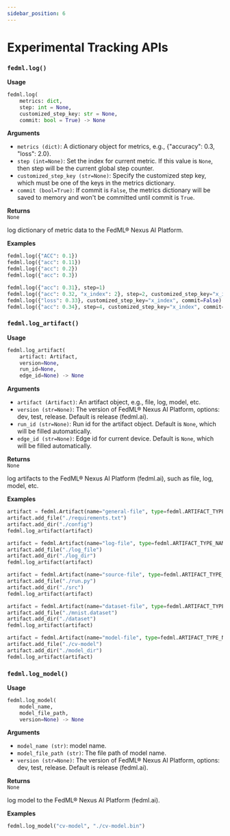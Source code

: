 ```yaml
---
sidebar_position: 6
---
```


# Experimental Tracking APIs

### `fedml.log()`

**Usage**
```py
fedml.log(
    metrics: dict,
    step: int = None,
    customized_step_key: str = None,
    commit: bool = True) -> None
```

**Arguments**
- `metrics (dict)`: A dictionary object for metrics, e.g., {"accuracy": 0.3, "loss": 2.0}.
- `step (int=None)`: Set the index for current metric. If this value is `None`, then step will be the current global step counter.
- `customized_step_key (str=None)`: Specify the customized step key, which must be one of the keys in the metrics dictionary.
- `commit (bool=True)`: If commit is `False`, the metrics dictionary will be saved to memory and won't be committed until commit is `True`.

**Returns**  
`None`

log dictionary of metric data to the FedML® Nexus AI Platform.


**Examples**
```py
fedml.log({"ACC": 0.1})
fedml.log({"acc": 0.11})
fedml.log({"acc": 0.2})
fedml.log({"acc": 0.3})

fedml.log({"acc": 0.31}, step=1)
fedml.log({"acc": 0.32, "x_index": 2}, step=2, customized_step_key="x_index")
fedml.log({"loss": 0.33}, customized_step_key="x_index", commit=False)
fedml.log({"acc": 0.34}, step=4, customized_step_key="x_index", commit=True)
```


### `fedml.log_artifact()`

**Usage**
```py
fedml.log_artifact(
    artifact: Artifact,
    version=None,
    run_id=None,
    edge_id=None) -> None
```

**Arguments**
- `artifact (Artifact)`: An artifact object, e.g., file, log, model, etc.
- `version (str=None)`: The version of FedML® Nexus AI Platform, options: dev, test, release. Default is release (fedml.ai).
- `run_id (str=None)`: Run id for the artifact object. Default is `None`, which will be filled automatically.
- `edge_id (str=None)`: Edge id for current device. Default is `None`, which will be filled automatically.

**Returns**  
`None`

log artifacts to the FedML® Nexus AI Platform (fedml.ai), such as file, log, model, etc.


**Examples**
```py
artifact = fedml.Artifact(name="general-file", type=fedml.ARTIFACT_TYPE_NAME_GENERAL)
artifact.add_file("./requirements.txt")
artifact.add_dir("./config")
fedml.log_artifact(artifact)

artifact = fedml.Artifact(name="log-file", type=fedml.ARTIFACT_TYPE_NAME_LOG)
artifact.add_file("./log_file")
artifact.add_dir("./log_dir")
fedml.log_artifact(artifact)

artifact = fedml.Artifact(name="source-file", type=fedml.ARTIFACT_TYPE_NAME_SOURCE)
artifact.add_file("./run.py")
artifact.add_dir("./src")
fedml.log_artifact(artifact)

artifact = fedml.Artifact(name="dataset-file", type=fedml.ARTIFACT_TYPE_NAME_DATASET)
artifact.add_file("./mnist.dataset")
artifact.add_dir("./dataset")
fedml.log_artifact(artifact)

artifact = fedml.Artifact(name="model-file", type=fedml.ARTIFACT_TYPE_NAME_MODEL)
artifact.add_file("./cv-model")
artifact.add_dir("./model_dir")
fedml.log_artifact(artifact)
```

### `fedml.log_model()`

**Usage**
```py
fedml.log_model(
    model_name, 
    model_file_path, 
    version=None) -> None
```

**Arguments**
- `model_name (str)`: model name.
- `model_file_path (str)`: The file path of model name.
- `version (str=None)`: The version of FedML® Nexus AI Platform, options: dev, test, release. Default is release (fedml.ai).

**Returns**  
`None`

log model to the FedML® Nexus AI Platform (fedml.ai).


**Examples**
```py
fedml.log_model("cv-model", "./cv-model.bin")
```
